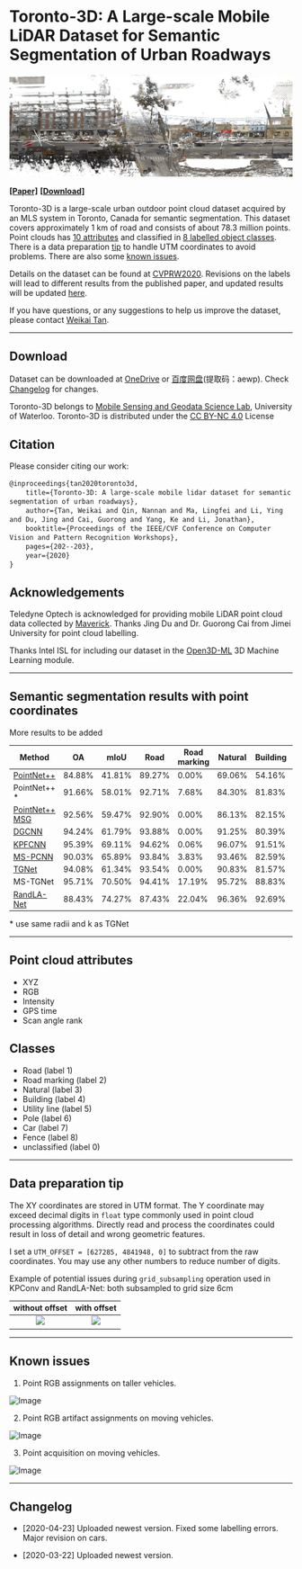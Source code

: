 # Toronto-3D: A Large-scale Mobile LiDAR Dataset for Semantic Segmentation of Urban Roadways

![Image](Screenshots/Sample_RGB.png)

[**[Paper]**](https://openaccess.thecvf.com/content_CVPRW_2020/html/w11/Tan_Toronto-3D_A_Large-Scale_Mobile_LiDAR_Dataset_for_Semantic_Segmentation_of_CVPRW_2020_paper.html) [**[Download]**](#download)

Toronto-3D is a large-scale urban outdoor point cloud dataset acquired by an MLS system in Toronto, Canada for semantic segmentation. This dataset covers approximately 1 km of road and consists of about 78.3 million points. Point clouds has [10 attributes](#attributes) and classified in [8 labelled object classes](#classes). There is a data preparation [tip](#tip) to handle UTM coordinates to avoid problems. There are also some [known issues](#issues).

Details on the dataset can be found at [CVPRW2020](http://openaccess.thecvf.com/content_CVPRW_2020/html/w11/Tan_Toronto-3D_A_Large-Scale_Mobile_LiDAR_Dataset_for_Semantic_Segmentation_of_CVPRW_2020_paper.html). Revisions on the labels will lead to different results from the published paper, and updated results will be updated [here](#results).

If you have questions, or any suggestions to help us improve the dataset, please contact [Weikai Tan](mailto:weikai.tan@uwaterloo.ca).

---
## <a name="download"></a> Download

Dataset can be downloaded at [OneDrive](https://1drv.ms/u/s!Amlc6yZnF87psX6hKS8VOQllVvj4?e=yWhrYX) or [百度网盘](https://pan.baidu.com/s/16FVZqPU-I56rFRrGWoaxXA)(提取码：aewp).
Check [Changelog](#changelog) for changes.

Toronto-3D belongs to [Mobile Sensing and Geodata Science Lab](https://uwaterloo.ca/mobile-sensing/), University of Waterloo. Toronto-3D is distributed under the [CC BY-NC 4.0](https://creativecommons.org/licenses/by-nc/4.0/) License
## Citation

Please consider citing our work:

    @inproceedings{tan2020toronto3d,
        title={Toronto-3D: A large-scale mobile lidar dataset for semantic segmentation of urban roadways},
        author={Tan, Weikai and Qin, Nannan and Ma, Lingfei and Li, Ying and Du, Jing and Cai, Guorong and Yang, Ke and Li, Jonathan},
        booktitle={Proceedings of the IEEE/CVF Conference on Computer Vision and Pattern Recognition Workshops},
        pages={202--203},
        year={2020}
    }

## Acknowledgements

Teledyne Optech is acknowledged for providing mobile LiDAR point cloud data collected by [Maverick](https://www.teledyneoptech.com/en/products/mobile-survey/maverick/). Thanks Jing Du and Dr. Guorong Cai from Jimei University for point cloud labelling.

Thanks Intel ISL for including our dataset in the [Open3D-ML](https://github.com/intel-isl/Open3D-ML) 3D Machine Learning module.

---
## <a name="results"></a> Semantic segmentation results with point coordinates

More results to be added

| Method          | OA     | mIoU   | Road   | Road marking | Natural | Building | Utility line | Pole   | Car    | Fence  |
|------------------|--------|--------|--------|----------|---------|----------|-----------|--------|--------|--------|
| [PointNet++](https://github.com/charlesq34/pointnet2/blob/42926632a3c33461aebfbee2d829098b30a23aaa/models/pointnet2_sem_seg.py#L18)       | 84.88% | 41.81% | 89.27% | 0.00%    | 69.06%  | 54.16%   | 43.78%    | 23.30% | 52.00% | 2.95%  |
| PointNet++ *     | 91.66% | 58.01% | 92.71% | 7.68%    | 84.30%  | 81.83%   | 67.44%    | 63.30% | 60.92% | 5.92%  |
| [PointNet++ MSG](https://github.com/charlesq34/pointnet2/blob/42926632a3c33461aebfbee2d829098b30a23aaa/models/pointnet2_cls_msg.py#L17) | 92.56% | 59.47% | 92.90% | 0.00%    | 86.13%  | 82.15%   | 60.96%    | 62.81% | 76.41% | 14.43% |
| [DGCNN](https://github.com/WangYueFt/dgcnn/blob/20fdb459ca5d10fe8aba1d296e66340f65990b85/tensorflow/sem_seg/model.py#L20)  | 94.24% | 61.79% | 93.88% | 0.00% | 91.25% | 80.39% | 62.40% | 62.32% | 88.26% | 15.81% |
| [KPFCNN](https://github.com/HuguesTHOMAS/KPConv/blob/132fdc628fb4850548e931c8b02c6325e7cac85e/training_NPM3D.py#L49)           | 95.39% | 69.11% | 94.62% | 0.06%    | 96.07%  | 91.51%   | 87.68%    | 81.56% | 85.66% | 15.72% |
| [MS-PCNN](https://doi.org/10.1109/TITS.2019.2961060) | 90.03% | 65.89% | 93.84% | 3.83% | 93.46% | 82.59% | 67.80% | 71.95% | 91.12% | 22.50% |
| [TGNet](https://doi.org/10.1109/TGRS.2019.2958517) | 94.08% | 61.34% | 93.54% | 0.00%    | 90.83%  | 81.57%   | 65.26%    | 62.98% | 88.73% | 7.85%  |
| MS-TGNet         | 95.71% | 70.50% | 94.41% | 17.19%   | 95.72%  | 88.83%   | 76.01%    | 73.97% | 94.24% | 23.64% |
| [RandLA-Net](https://github.com/QingyongHu/RandLA-Net) | 88.43% | 74.27% | 87.43% | 22.04%   | 96.36%  | 92.69%   | 85.93%    | 75.50% | 86.60% | 47.64% |

\* use same radii and k as TGNet

---
## <a name="attributes"></a> Point cloud attributes 
* XYZ
* RGB
* Intensity
* GPS time
* Scan angle rank

## <a name="classes"></a> Classes 
* Road (label 1) 
* Road marking (label 2)
* Natural (label 3)
* Building (label 4)
* Utility line (label 5)
* Pole (label 6)
* Car (label 7)
* Fence (label 8)
* unclassified (label 0)

---
## <a name="tip"></a> Data preparation tip
The XY coordinates are stored in UTM format. The Y coordinate may exceed decimal digits in `float` type commonly used in point cloud processing algorithms. Directly read and process the coordinates could result in loss of detail and wrong geometric features.

I set a `UTM_OFFSET = [627285, 4841948, 0]` to subtract from the raw coordinates. You may use any other numbers to reduce number of digits.

Example of potential issues during `grid_subsampling` operation used in KPConv and RandLA-Net: both subsampled to grid size 6cm

| without offset | with offset |
|:--------------:|:-----------:|
| ![](Screenshots/without_offset.png) | ![](Screenshots/with_offset.png) |

---
## <a name="issues"></a> Known issues 

1. Point RGB assignments on taller vehicles.

![Image](Screenshots/Issue_1.png)

2. Point RGB artifact assignments on moving vehicles.

![Image](Screenshots/Issue_2.png)

3. Point acquisition on moving vehicles.

![Image](Screenshots/Issue_3.png)

---
## <a name="changelog"></a> Changelog 

* [2020-04-23] Uploaded newest version. Fixed some labelling errors. Major revision on cars.

* [2020-03-22] Uploaded newest version.